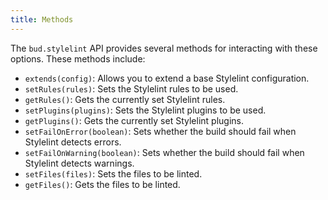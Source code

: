 ```yaml
---
title: Methods
---
```


The `bud.stylelint` API provides several methods for interacting with these options. These methods include:

- `extends(config)`: Allows you to extend a base Stylelint configuration.
- `setRules(rules)`: Sets the Stylelint rules to be used.
- `getRules()`: Gets the currently set Stylelint rules.
- `setPlugins(plugins)`: Sets the Stylelint plugins to be used.
- `getPlugins()`: Gets the currently set Stylelint plugins.
- `setFailOnError(boolean)`: Sets whether the build should fail when Stylelint detects errors.
- `setFailOnWarning(boolean)`: Sets whether the build should fail when Stylelint detects warnings.
- `setFiles(files)`: Sets the files to be linted.
- `getFiles()`: Gets the files to be linted.
